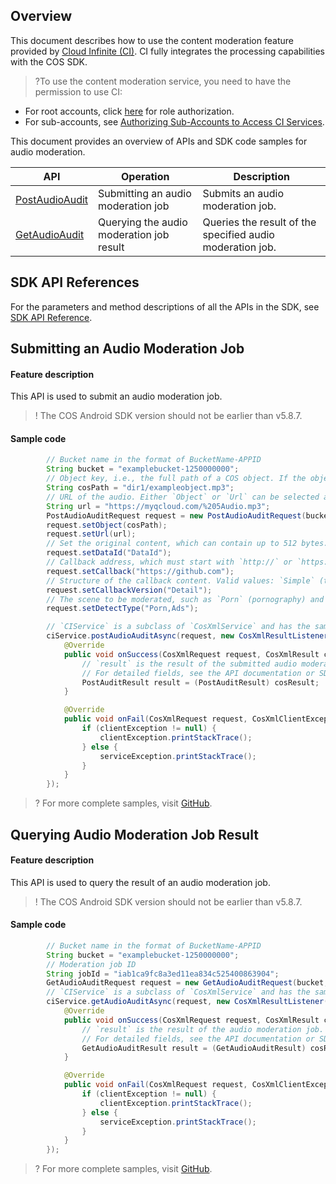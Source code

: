 ## Overview
This document describes how to use the content moderation feature provided by [Cloud Infinite (CI)](https://www.tencentcloud.com/document/product/1045). CI fully integrates the processing capabilities with the COS SDK.

>?To use the content moderation service, you need to have the permission to use CI:
- For root accounts, click [here](https://console.cloud.tencent.com/cam/role/grant?roleName=CI_QCSRole&policyName=QcloudCOSDataFullControl,QcloudAccessForCIRole,QcloudPartAccessForCIRole&principal=eyJzZXJ2aWNlIjoiY2kucWNsb3VkLmNvbSJ9&serviceType=%E6%95%B0%E6%8D%AE%E4%B8%87%E8%B1%A1&s_url=https%3A%2F%2Fconsole.cloud.tencent.com%2Fci) for role authorization.
- For sub-accounts, see [Authorizing Sub-Accounts to Access CI Services](https://intl.cloud.tencent.com/document/product/1045/33450).

This document provides an overview of APIs and SDK code samples for audio moderation.

| API | Operation | Description |
| ------------------------------------------------------------ | -------------- | -------------------------------- |
| [PostAudioAudit](https://intl.cloud.tencent.com/document/product/436/48262) | Submitting an audio moderation job | Submits an audio moderation job.   |
| [GetAudioAudit](https://intl.cloud.tencent.com/document/product/436/48263) | Querying the audio moderation job result | Queries the result of the specified audio moderation job.         |

## SDK API References

For the parameters and method descriptions of all the APIs in the SDK, see [SDK API Reference](https://cos-android-sdk-doc-1253960454.file.myqcloud.com/).

## Submitting an Audio Moderation Job

#### Feature description

This API is used to submit an audio moderation job.

>! The COS Android SDK version should not be earlier than v5.8.7.
>

#### Sample code

[//]: # (.cssg-snippet-post-audio-audit)
```java
        // Bucket name in the format of BucketName-APPID
        String bucket = "examplebucket-1250000000";
        // Object key, i.e., the full path of a COS object. If the object is in a directory, the path should be "dir1/object1".
        String cosPath = "dir1/exampleobject.mp3";
        // URL of the audio. Either `Object` or `Url` can be selected at a time.
        String url = "https://myqcloud.com/%205Audio.mp3";
        PostAudioAuditRequest request = new PostAudioAuditRequest(bucket);
        request.setObject(cosPath);
        request.setUrl(url);
        // Set the original content, which can contain up to 512 bytes. This field will be returned in the response as-is.
        request.setDataId("DataId");
        // Callback address, which must start with `http://` or `https://`.
        request.setCallback("https://github.com");
        // Structure of the callback content. Valid values: `Simple` (the callback content contains basic information), `Detail` (the callback content contains detailed information). Default value: `Simple`.
        request.setCallbackVersion("Detail");
        // The scene to be moderated, such as `Porn` (pornography) and `Ads` (advertising). You can pass in multiple types and separate them by comma, such as `Porn,Ads`.
        request.setDetectType("Porn,Ads");

        // `CIService` is a subclass of `CosXmlService` and has the same initialization method as it.
        ciService.postAudioAuditAsync(request, new CosXmlResultListener() {
            @Override
            public void onSuccess(CosXmlRequest request, CosXmlResult cosResult) {
                // `result` is the result of the submitted audio moderation job.
                // For detailed fields, see the API documentation or SDK source code.
                PostAuditResult result = (PostAuditResult) cosResult;
            }

            @Override
            public void onFail(CosXmlRequest request, CosXmlClientException clientException, CosXmlServiceException serviceException) {
                if (clientException != null) {
                    clientException.printStackTrace();
                } else {
                    serviceException.printStackTrace();
                }
            }
        });
```

>? For more complete samples, visit [GitHub](https://github.com/tencentyun/cos-snippets/tree/master/Android/app/src/androidTest/java/com/tencent/qcloud/cosxml/cssg/CiAudit.java).

## Querying Audio Moderation Job Result

#### Feature description

This API is used to query the result of an audio moderation job.

>! The COS Android SDK version should not be earlier than v5.8.7.
>

#### Sample code

[//]: # (.cssg-snippet-get-audio-audit)
```java
        // Bucket name in the format of BucketName-APPID
        String bucket = "examplebucket-1250000000";
        // Moderation job ID
        String jobId = "iab1ca9fc8a3ed11ea834c525400863904";
        GetAudioAuditRequest request = new GetAudioAuditRequest(bucket, jobId);
        // `CIService` is a subclass of `CosXmlService` and has the same initialization method as it.
        ciService.getAudioAuditAsync(request, new CosXmlResultListener() {
            @Override
            public void onSuccess(CosXmlRequest request, CosXmlResult cosResult) {
                // `result` is the result of the audio moderation job.
                // For detailed fields, see the API documentation or SDK source code.
                GetAudioAuditResult result = (GetAudioAuditResult) cosResult;
            }

            @Override
            public void onFail(CosXmlRequest request, CosXmlClientException clientException, CosXmlServiceException serviceException) {
                if (clientException != null) {
                    clientException.printStackTrace();
                } else {
                    serviceException.printStackTrace();
                }
            }
        });
```

>? For more complete samples, visit [GitHub](https://github.com/tencentyun/cos-snippets/tree/master/Android/app/src/androidTest/java/com/tencent/qcloud/cosxml/cssg/CiAudit.java).
